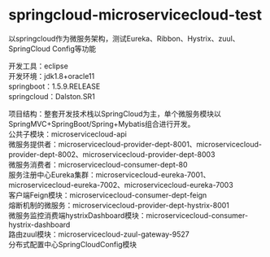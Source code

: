 # springcloud-microservicecloud-test
以springcloud作为微服务架构，测试Eureka、Ribbon、Hystrix、zuul、SpringCloud Config等功能

开发工具：eclipse  
开发环境：jdk1.8+oracle11  
         springboot：1.5.9.RELEASE  
         springcloud：Dalston.SR1  
         
项目结构：整套开发技术栈以SpringCloud为主，单个微服务模块以SpringMVC+SpringBoot/Spring+Mybatis组合进行开发。  
      公共子模块：microservicecloud-api  
      微服务提供者：microservicecloud-provider-dept-8001、microservicecloud-provider-dept-8002、microservicecloud-provider-dept-8003  
      微服务消费者：microservicecloud-consumer-dept-80  
      服务注册中心Eureka集群：microservicecloud-eureka-7001、microservicecloud-eureka-7002、microservicecloud-eureka-7003  
      客户端Feign模块：microservicecloud-consumer-dept-feign  
      熔断机制的微服务：microservicecloud-provider-dept-hystrix-8001  
      微服务监控消费端hystrixDashboard模块：microservicecloud-consumer-hystrix-dashboard  
      路由zuul模块：microservicecloud-zuul-gateway-9527  
      分布式配置中心SpringCloudConfig模块  

